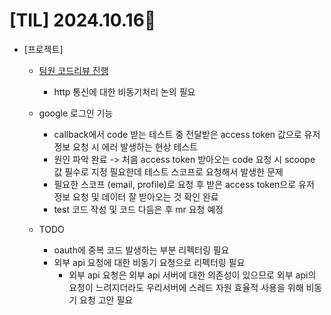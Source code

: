 # [TIL] 2024.10.16📒

  * [프로젝트]
    * [팀원 코드리뷰 진행](https://github.com/subwate/subwate-back/pull/8)
      * http 통신에 대한 비동기처리 논의 필요 

    * google 로그인 기능
      * callback에서 code 받는 테스트 중 전달받은 access token 값으로 유저 정보 요청 시 에러 발생하는 현상 테스트
      * 원인 파악 완료 -> 처음 access token 받아오는 code 요청 시 scoope 값 필수로 지정 필요한데 테스트 스코프로 요청해서 발생한 문제
      * 필요한 스코프 (email, profile)로 요청 후 받은 access token으로 유저 정보 요청 및 데이터 잘 받아오는 것 확인 완료
      * test 코드 작성 및 코드 다듬은 후 mr 요청 예정

    * TODO
      * oauth에 중복 코드 발생하는 부분 리펙터링 필요
      * 외부 api 요청에 대한 비동기 요청으로 리펙터링 필요
        * 외부 api 요청은 외부 api 서버에 대한 의존성이 있으므로 외부 api의 요청이 느려지더라도 우리서버에 스레드 자원 효율적 사용을 위해 비동기 요청 고안 필요
